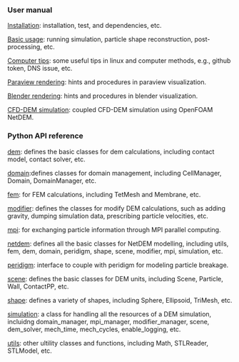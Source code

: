 ###

### User manual

[Installation](installation.md): installation, test, and dependencies, etc.

[Basic usage](basic_usage.md): running simulation, particle shape reconstruction, post-processing, etc.

[Computer tips](computer_tips.md): some useful tips in linux and computer methods, e.g., github token, DNS issue, etc.

[Paraview rendering](paraview_rendering.md): hints and procedures in paraview visualization.

[Blender rendering](blender_rendering.md): hints and procedures in blender visualization.

[CFD-DEM simulation](cfddem_simulation.md): coupled CFD-DEM simulation using OpenFOAM NetDEM.

### Python API reference

[dem](ref_dem.md): defines the basic classes for dem calculations, including contact model, contact solver, etc.

[domain](ref_domain.md):defines classes for domain management, including CellManager, Domain, DomainManager, etc.

[fem](ref_fem.md): for FEM calculations, including TetMesh and Membrane, etc.

[modifier](ref_modifier.md): defines the classes for modify DEM calculations, such as adding gravity, dumping simulation data, prescribing particle velocities, etc.

[mpi](ref_mpi.md): for exchanging particle information through MPI parallel computing. 

[netdem](ref_netdem.md): defines all the basic classes for NetDEM modelling, including utils, fem, dem, domain, peridigm, shape, scene, modifier, mpi, simulation, etc.

[peridigm](ref_peridigm.md): interface to couple with peridigm for modeling particle breakage.

[scene](ref_scene.md): defines the basic classes for DEM units, including Scene, Particle, Wall, ContactPP, etc.

[shape](ref_shape.md): defines a variety of shapes, including Sphere, Ellipsoid, TriMesh, etc. 

[simulation](ref_simulation.md): a class for handling all the resources of a DEM simulation, incluidng domain_manager, mpi_manager, modifier_manager, scene, dem_solver, mech_time, mech_cycles, enable_logging, etc.

[utils](ref_utils.md): other ultility classes and functions, including Math, STLReader, STLModel, etc.


